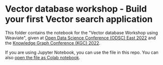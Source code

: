 # Vector database workshop - Build your first Vector search application

This folder contains the notebook for the "Vector database Workshop using Weaviate", given at [Open Data Science Conference (ODSC) East 2022](https://odsc.com/speakers/vector-database-workshop-using-weaviate/) and the [Knowledge Graph Conference (KGC) 2022](https://www.knowledgegraph.tech/kgc-2022-tutorial-ml-model-with-the-vector-database-weaviate/). 

If you are using Jupyter Notebook, you can use the file in this repo. You can also [open the file as Colab notebook](https://colab.research.google.com/github/semi-technologies/weaviate-examples/tree/vector-database-workshop/vector-database-workshop).